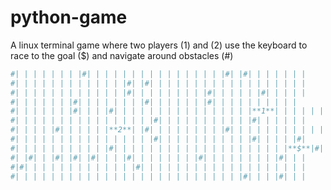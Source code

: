 # python-game

A linux terminal game where two players (1) and (2) use the keyboard to race to the goal ($) and navigate around obstacles (#)

```bash
#| | | | | | | |#| | | | | | | | | | | | | | | |#| |#| | | | | | |
#| | | | | | | | | | | | |#| |#| | | | | | | | | | | | | | | | | |
#| | | | | | | | | | | | |#| | | | | | | | |#| | | | | |#| | | | |
#| | | | | | |#| | | | | | | |#| | | | | | |#| | | | | | | | | |
#| | | | | | |#| | | |#| | | | | | | | | | | | | | | |**1**| | | | | |
#| | | | | | | | | | | | | | | |#| | | | | | | | | | |#| | | | | |
#| | | | |#| | | | | |**2**| |#| | | | | | | | |#| | | | | | | | | | |
#| | | | | | | | | | | | | | | |#| | | | | | | | | | |#| | | | |#|
#| | | | | | | | | | |#| | | | | | | | | | | | | | | | | | | |**$**|#|
#| |#| | |#| |#| |#| | | |#| | | | | | | |#| | | | | | | | |#| | |
#|#| | | | | | | | | | | | |#| | | | | | | | | | | | | | | | | | |
#| | | | | | | | | | | | | | | | | | | | | | | | | |#| | | |#| | | 
``` 
